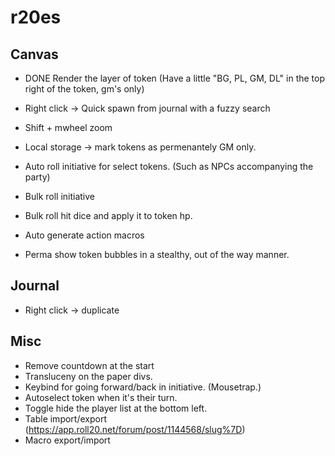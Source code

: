 # r20es

## Canvas
* DONE Render the layer of token (Have a little "BG, PL, GM, DL" in the top right of the token, gm's only)

* Right click -> Quick spawn from journal with a fuzzy search
* Shift + mwheel zoom
* Local storage -> mark tokens as permenantely GM only.
* Auto roll initiative for select tokens. (Such as NPCs accompanying the party)
* Bulk roll initiative
* Bulk roll hit dice and apply it to token hp.
* Auto generate action macros
* Perma show token bubbles in a stealthy, out of the way manner.

## Journal
* Right click -> duplicate

## Misc
* Remove countdown at the start
* Transluceny on the paper divs.
* Keybind for going forward/back in initiative. (Mousetrap.)
* Autoselect token when it's their turn.
* Toggle hide the player list at the bottom left.
* Table import/export (https://app.roll20.net/forum/post/1144568/slug%7D)
* Macro export/import
